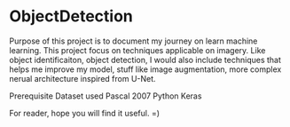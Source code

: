 # ObjectDetection
Purpose of this project is to document my journey on learn machine learning. This project focus on techniques applicable on imagery. Like object identificaiton, object detection, I would also include techniques that helps me improve my model, stuff like image augmentation, more complex nerual architecture inspired from U-Net.

Prerequisite
Dataset used Pascal 2007
Python
Keras

For reader, hope you will find it useful. =)

